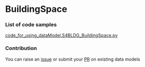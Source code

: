# BuildingSpace

### List of code samples 

<!-- 50-List of code -->

<!-- [code entry](link) -->
[code_for_using_dataModel.S4BLDG_BuildingSpace.py](https://github.com/smart-data-models/dataModel.S4BLDG/blob/master/BuildingSpace/code/code_for_using_dataModel.S4BLDG_BuildingSpace.py)


<!-- /50-List of code -->

### Contribution
You can raise an [issue](https://github.com/smart-data-models/dataModel.S4BLDG/issues) or submit your [PR](https://github.com/smart-data-models/dataModel.S4BLDG/pulls) on existing data models
